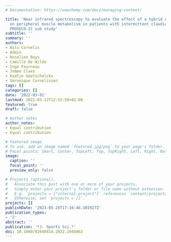 ```yaml
---
# Documentation: https://wowchemy.com/docs/managing-content/

title: 'Near infrared spectroscopy to evaluate the effect of a hybrid exercise programme
  on peripheral muscle metabolism in patients with intermittent claudication: an exploratory
  PROSECO-IC sub study'
subtitle: ''
summary: ''
authors:
- Nils Cornelis
- Admin
- Roselien Buys
- Camille De Wilde
- Inge Fourneau
- Jomme Claes
- Kaatje Goetschalckx
- Véronique Cornelissen
tags: []
categories: []
date: '2022-03-01'
lastmod: 2022-03-12T12:53:50+02:00
featured: true
draft: false

# Author notes
author_notes:
- Equal contribution
- Equal contribution

# Featured image
# To use, add an image named `featured.jpg/png` to your page's folder.
# Focal points: Smart, Center, TopLeft, Top, TopRight, Left, Right, BottomLeft, Bottom, BottomRight.
image:
  caption: ''
  focal_point: ''
  preview_only: false

# Projects (optional).
#   Associate this post with one or more of your projects.
#   Simply enter your project's folder or file name without extension.
#   E.g. `projects = ["internal-project"]` references `content/project/deep-learning/index.md`.
#   Otherwise, set `projects = []`.
projects: []
publishDate: '2023-05-25T17:16:46.301927Z'
publication_types:
- '2'
abstract: ''
publication: '*J. Sports Sci.*'
doi: 10.1080/02640414.2022.2045062
---
```

